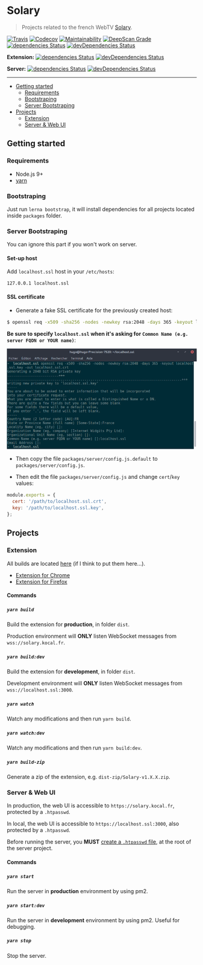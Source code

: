 # Solary

> Projects related to the french WebTV [Solary](https://www.solary.fr).

[![Travis](https://img.shields.io/travis/Kocal/Solary.svg?style=flat-square)](https://travis-ci.org/Kocal/Solary)
[![Codecov](https://img.shields.io/codecov/c/github/kocal/solary.svg?style=flat-square)](https://codecov.io/gh/Kocal/Solary)
[![Maintainability](https://api.codeclimate.com/v1/badges/a35582e96d89bace77b8/maintainability)](https://codeclimate.com/github/Kocal/Solary/maintainability)
[![DeepScan Grade](https://deepscan.io/api/projects/1639/branches/6092/badge/grade.svg)](https://deepscan.io/dashboard/#view=project&pid=1639&bid=6092)
[![dependencies Status](https://david-dm.org/kocal/solary/status.svg?style=flat-square)](https://david-dm.org/kocal/solary)
[![devDependencies Status](https://david-dm.org/kocal/solary/dev-status.svg?style=flat-square)](https://david-dm.org/kocal/solary?type=dev)

**Extension:**
[![dependencies Status](https://david-dm.org/kocal/solary/status.svg?style=flat-square&path=packages/extension)](https://david-dm.org/kocal/solary?path=packages/extension)
[![devDependencies Status](https://david-dm.org/kocal/solary/dev-status.svg?style=flat-square&path=packages/extension)](https://david-dm.org/kocal/solary?path=packages/extension&type=dev)

**Server:**
[![dependencies Status](https://david-dm.org/kocal/solary/status.svg?style=flat-square&path=packages/server)](https://david-dm.org/kocal/solary?path=packages/server)
[![devDependencies Status](https://david-dm.org/kocal/solary/dev-status.svg?style=flat-square&path=packages/server)](https://david-dm.org/kocal/solary?path=packages/server&type=dev)

---

* [Getting started](#getting-started)
  * [Requirements](#requirements)
  * [Bootstraping](#bootstraping)
  * [Server Bootstraping](#server-bootstraping)
* [Projects](#projects)
  * [Extension](#extension)
  * [Server &amp; Web UI](#server--web-ui)

## Getting started

### Requirements

* Node.js 9+
* [yarn](https://yarnpkg.com/lang/en/docs/install/)

### Bootstraping

Just run `lerna bootstrap`, it will install dependencies for all projects located inside `packages` folder.

### Server Bootstraping

You can ignore this part if you won't work on server.

#### Set-up host

Add `localhost.ssl` host in your `/etc/hosts`:

```
127.0.0.1 localhost.ssl
```

#### SSL certificate

* Generate a fake SSL certificate for the previously created host:

```bash
$ openssl req -x509 -sha256 -nodes -newkey rsa:2048 -days 365 -keyout localhost.ssl.key -out localhost.ssl.crt
```

**Be sure to specify `localhost.ssl` when it's asking for `Common Name (e.g. server FQDN or YOUR name)`**:

![](screenshots/generate-ssl-certificate.png)

* Then copy the file `packages/server/config.js.default` to `packages/server/config.js`.

* Then edit the file `packages/server/config.js` and change `cert`/`key` values:

```js
module.exports = {
  cert: '/path/to/localhost.ssl.crt',
  key: '/path/to/localhost.ssl.key',
};
```

## Projects

### Extension

All builds are located [here](https://solary.kocal.fr/builds) (if I think to put them here...).

* [Extension for Chrome](https://chrome.google.com/webstore/detail/solary/hcbdbiggklmbnbhhmepnebffpmajnkai)
* [Extension for Firefox](https://solary.kocal.fr/builds/firefox/)

#### Commands

##### `yarn build`

Build the extension for **production**, in folder `dist`.

Production environment will **ONLY** listen WebSocket messages from `wss://solary.kocal.fr`.

##### `yarn build:dev`

Build the extension for **development**, in folder `dist`.

Development environment will **ONLY** listen WebSocket messages from `wss://localhost.ssl:3000`.

##### `yarn watch`

Watch any modifications and then run `yarn build`.

##### `yarn watch:dev`

Watch any modifications and then run `yarn build:dev`.

##### `yarn build-zip`

Generate a zip of the extension, e.g. `dist-zip/Solary-v1.X.X.zip`.

### Server & Web UI

In production, the web UI is accessible to `https://solary.kocal.fr`, protected by a `.htpasswd`.

In local, the web UI is accessible to `https://localhost.ssl:3000`, also protected by a `.htpasswd`.

Before running the server, you **MUST** [create a `.htpasswd` file](https://www.web2generators.com/apache-tools/htpasswd-generator), at the root of the server project.

#### Commands

##### `yarn start`

Run the server in **production** environment by using pm2.

##### `yarn start:dev`

Run the server in **development** environment by using pm2.
Useful for debugging.

##### `yarn stop`

Stop the server.
